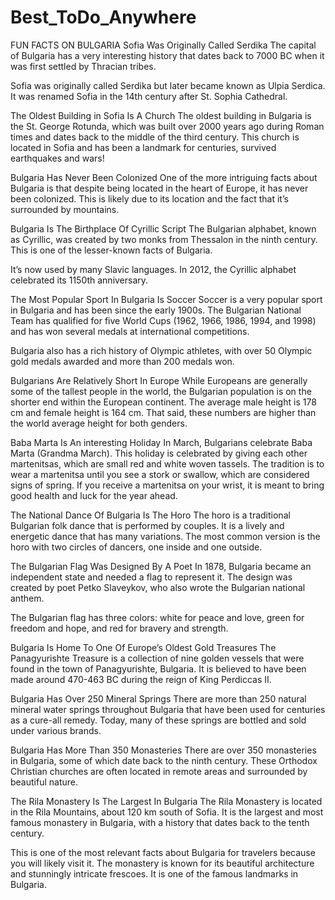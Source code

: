 # Best_ToDo_Anywhere

FUN FACTS ON BULGARIA
Sofia Was Originally Called Serdika
The capital of Bulgaria has a very interesting history that dates back to 7000 BC when it was first settled by Thracian tribes.

Sofia was originally called Serdika but later became known as Ulpia Serdica. It was renamed Sofia in the 14th century after St. Sophia Cathedral.

The Oldest Building in Sofia Is A Church
The oldest building in Bulgaria is the St. George Rotunda, which was built over 2000 years ago during Roman times and dates back to the middle of the third century. This church is located in Sofia and has been a landmark for centuries, survived earthquakes and wars!

Bulgaria Has Never Been Colonized
One of the more intriguing facts about Bulgaria is that despite being located in the heart of Europe, it has never been colonized. This is likely due to its location and the fact that it’s surrounded by mountains.

Bulgaria Is The Birthplace Of Cyrillic Script
The Bulgarian alphabet, known as Cyrillic, was created by two monks from Thessalon in the ninth century. This is one of the lesser-known facts of Bulgaria.

It’s now used by many Slavic languages. In 2012, the Cyrillic alphabet celebrated its 1150th anniversary.

The Most Popular Sport In Bulgaria Is Soccer
Soccer is a very popular sport in Bulgaria and has been since the early 1900s. The Bulgarian National Team has qualified for five World Cups (1962, 1966, 1986, 1994, and 1998) and has won several medals at international competitions.

Bulgaria also has a rich history of Olympic athletes, with over 50 Olympic gold medals awarded and more than 200 medals won.

Bulgarians Are Relatively Short In Europe
While Europeans are generally some of the tallest people in the world, the Bulgarian population is on the shorter end within the European continent. The average male height is 178 cm and female height is 164 cm. That said, these numbers are higher than the world average height for both genders.

Baba Marta Is An interesting Holiday
In March, Bulgarians celebrate Baba Marta (Grandma March). This holiday is celebrated by giving each other martenitsas, which are small red and white woven tassels. The tradition is to wear a martenitsa until you see a stork or swallow, which are considered signs of spring. If you receive a martenitsa on your wrist, it is meant to bring good health and luck for the year ahead.

The National Dance Of Bulgaria Is The Horo
The horo is a traditional Bulgarian folk dance that is performed by couples. It is a lively and energetic dance that has many variations. The most common version is the horo with two circles of dancers, one inside and one outside.

The Bulgarian Flag Was Designed By A Poet
In 1878, Bulgaria became an independent state and needed a flag to represent it. The design was created by poet Petko Slaveykov, who also wrote the Bulgarian national anthem.

The Bulgarian flag has three colors: white for peace and love, green for freedom and hope, and red for bravery and strength.

Bulgaria Is Home To One Of Europe’s Oldest Gold Treasures
The Panagyurishte Treasure is a collection of nine golden vessels that were found in the town of Panagyurishte, Bulgaria. It is believed to have been made around 470-463 BC during the reign of King Perdiccas II.

Bulgaria Has Over 250 Mineral Springs
There are more than 250 natural mineral water springs throughout Bulgaria that have been used for centuries as a cure-all remedy. Today, many of these springs are bottled and sold under various brands.

Bulgaria Has More Than 350 Monasteries
There are over 350 monasteries in Bulgaria, some of which date back to the ninth century. These Orthodox Christian churches are often located in remote areas and surrounded by beautiful nature.

The Rila Monastery Is The Largest In Bulgaria
The Rila Monastery is located in the Rila Mountains, about 120 km south of Sofia. It is the largest and most famous monastery in Bulgaria, with a history that dates back to the tenth century.

This is one of the most relevant facts about Bulgaria for travelers because you will likely visit it. The monastery is known for its beautiful architecture and stunningly intricate frescoes. It is one of the famous landmarks in Bulgaria.
